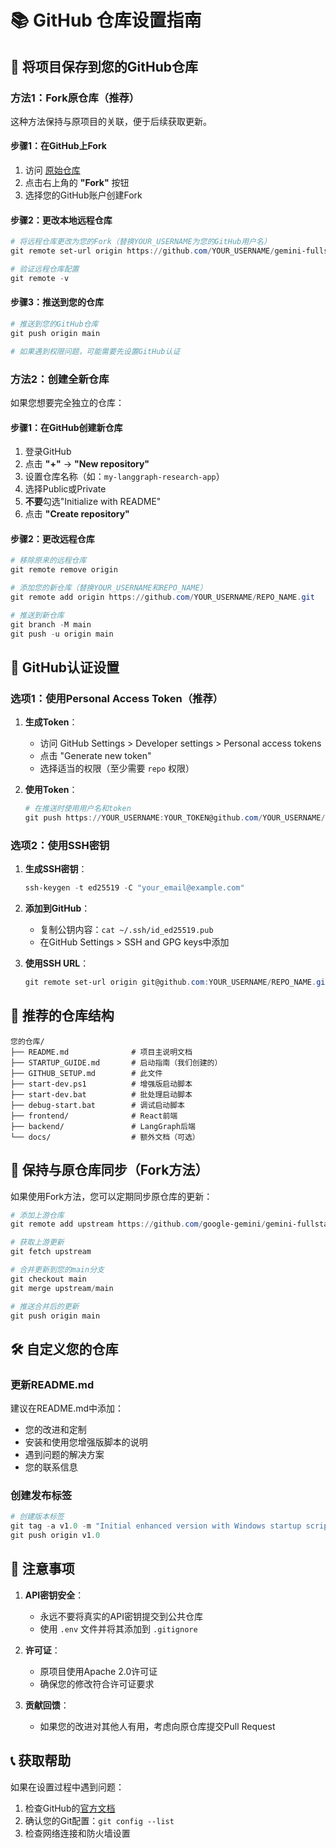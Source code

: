 # 📚 GitHub 仓库设置指南

## 🎯 将项目保存到您的GitHub仓库

### 方法1：Fork原仓库（推荐）

这种方法保持与原项目的关联，便于后续获取更新。

#### 步骤1：在GitHub上Fork

1. 访问 [原始仓库](https://github.com/google-gemini/gemini-fullstack-langgraph-quickstart)
2. 点击右上角的 **"Fork"** 按钮
3. 选择您的GitHub账户创建Fork

#### 步骤2：更改本地远程仓库

```powershell
# 将远程仓库更改为您的Fork（替换YOUR_USERNAME为您的GitHub用户名）
git remote set-url origin https://github.com/YOUR_USERNAME/gemini-fullstack-langgraph-quickstart.git

# 验证远程仓库配置
git remote -v
```

#### 步骤3：推送到您的仓库

```powershell
# 推送到您的GitHub仓库
git push origin main

# 如果遇到权限问题，可能需要先设置GitHub认证
```

### 方法2：创建全新仓库

如果您想要完全独立的仓库：

#### 步骤1：在GitHub创建新仓库

1. 登录GitHub
2. 点击 **"+"** -> **"New repository"**
3. 设置仓库名称（如：`my-langgraph-research-app`）
4. 选择Public或Private
5. **不要**勾选"Initialize with README"
6. 点击 **"Create repository"**

#### 步骤2：更改远程仓库

```powershell
# 移除原来的远程仓库
git remote remove origin

# 添加您的新仓库（替换YOUR_USERNAME和REPO_NAME）
git remote add origin https://github.com/YOUR_USERNAME/REPO_NAME.git

# 推送到新仓库
git branch -M main
git push -u origin main
```

## 🔐 GitHub认证设置

### 选项1：使用Personal Access Token（推荐）

1. **生成Token**：

   - 访问 GitHub Settings > Developer settings > Personal access tokens
   - 点击 "Generate new token"
   - 选择适当的权限（至少需要 `repo` 权限）
2. **使用Token**：

   ```powershell
   # 在推送时使用用户名和token
   git push https://YOUR_USERNAME:YOUR_TOKEN@github.com/YOUR_USERNAME/REPO_NAME.git
   ```

### 选项2：使用SSH密钥

1. **生成SSH密钥**：

   ```powershell
   ssh-keygen -t ed25519 -C "your_email@example.com"
   ```
2. **添加到GitHub**：

   - 复制公钥内容：`cat ~/.ssh/id_ed25519.pub`
   - 在GitHub Settings > SSH and GPG keys中添加
3. **使用SSH URL**：

   ```powershell
   git remote set-url origin git@github.com:YOUR_USERNAME/REPO_NAME.git
   ```

## 📝 推荐的仓库结构

```
您的仓库/
├── README.md              # 项目主说明文档
├── STARTUP_GUIDE.md       # 启动指南（我们创建的）
├── GITHUB_SETUP.md        # 此文件
├── start-dev.ps1          # 增强版启动脚本
├── start-dev.bat          # 批处理启动脚本
├── debug-start.bat        # 调试启动脚本
├── frontend/              # React前端
├── backend/               # LangGraph后端
└── docs/                  # 额外文档（可选）
```

## 🔄 保持与原仓库同步（Fork方法）

如果使用Fork方法，您可以定期同步原仓库的更新：

```powershell
# 添加上游仓库
git remote add upstream https://github.com/google-gemini/gemini-fullstack-langgraph-quickstart.git

# 获取上游更新
git fetch upstream

# 合并更新到您的main分支
git checkout main
git merge upstream/main

# 推送合并后的更新
git push origin main
```

## 🛠️ 自定义您的仓库

### 更新README.md

建议在README.md中添加：

- 您的改进和定制
- 安装和使用您增强版脚本的说明
- 遇到问题的解决方案
- 您的联系信息

### 创建发布标签

```powershell
# 创建版本标签
git tag -a v1.0 -m "Initial enhanced version with Windows startup scripts"
git push origin v1.0
```

## 🚨 注意事项

1. **API密钥安全**：

   - 永远不要将真实的API密钥提交到公共仓库
   - 使用 `.env` 文件并将其添加到 `.gitignore`
2. **许可证**：

   - 原项目使用Apache 2.0许可证
   - 确保您的修改符合许可证要求
3. **贡献回馈**：

   - 如果您的改进对其他人有用，考虑向原仓库提交Pull Request

## 📞 获取帮助

如果在设置过程中遇到问题：

1. 检查GitHub的[官方文档](https://docs.github.com/)
2. 确认您的Git配置：`git config --list`
3. 检查网络连接和防火墙设置
